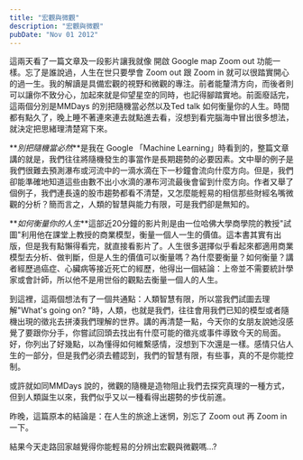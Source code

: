 ```yaml
---
title: "宏觀與微觀"
description: "宏觀與微觀"
pubDate: "Nov 01 2012"
---
```


這兩天看了一篇文章及一段影片讓我就像 開啟 Google map Zoom out 功能一樣。忘了是誰說過，人生在世只要學會 Zoom out 跟 Zoom in 就可以很踏實開心的過一生。我的解讀是具備宏觀的視野和微觀的專注。前者能釐清方向，而後者則可以讓你不致分心，加起來就是仰望星空的同時，也記得腳踏實地。前面廢話完，這兩個分別是MMDays 的別把隨機當必然以及Ted talk 如何衡量你的人生。時間都有點久了，晚上睡不著連來連去就點進去看，沒想到看完腦海中冒出很多想法，就決定把思緒理清楚寫下來。

**_別把隨機當必然_**是我在 Google 「Machine Learning」時看到的，整篇文章講的就是，我們往往將隨機發生的事當作是長期趨勢的必要因素。文中舉的例子是我們很難去預測瀑布或河流中的一滴水滴在下一秒鐘會流向什麼方向。但是，我們卻能準確地知道這些由數不出小水滴的瀑布河流最後會留到什麼方向。作者又舉了個例子，我們連長遠的股市趨勢都看不清楚，又怎麼能輕易的相信那些財經名嘴微觀的分析？簡而言之，人類的智慧與能力有限，可是我們卻是無知的。

**_如何衡量你的人生_**這部近20分鐘的影片則是由一位哈佛大學商學院的教授"試圖"利用他在課堂上教授的商業模型，衡量一個人一生的價值。這本書其實有出版，但是我有點懶得看完，就直接看影片了。人生很多選擇似乎看起來都適用商業模型去分析、做判斷，但是人生的價值可以衡量嗎？為什麼要衡量？如何衡量？講者經歷過癌症、心臟病等接近死亡的經歷，他得出一個結論：上帝並不需要統計學家或會計師，所以他不是用世俗的觀點去衡量一個人的人生。

到這裡，這兩個想法有了一個共通點：人類智慧有限，所以當我們試圖去理解"What's going on? "時，人類，也就是我們，往往會用我們已知的模型或者隨機出現的徵兆去拼湊我們理解的世界。講的再清楚一點，今天你的女朋友說她沒感覺了要跟你分手，你嘗試回頭去找出有什麼可能的徵兆或事件導致今天的局面。好，你列出了好幾點，以為懂得如何維繫感情，沒想到下次還是一樣。感情只佔人生的一部分，但是我們必須去體認到，我們的智慧有限，有些事，真的不是你能控制。

或許就如同MMDays 說的，微觀的隨機是造物阻止我們去探究真理的一種方式，但到人類誕生以來，我們似乎又以一種看得出趨勢的步伐前進。

昨晚，這篇原本的結論是：在人生的旅途上迷惘，別忘了 Zoom out 再 Zoom in 一下。

結果今天走路回家越覺得你能輕易的分辨出宏觀與微觀嗎…?
